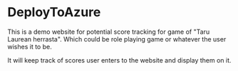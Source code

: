 # DeployToAzure

This is a demo website for potential score tracking for game of "Taru Laurean herrasta". Which could be role playing game or whatever the user
wishes it to be.

It will keep track of scores user enters to the website and display them on it.





